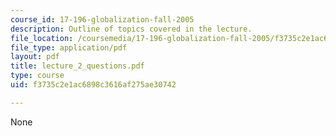 ```yaml
---
course_id: 17-196-globalization-fall-2005
description: Outline of topics covered in the lecture.
file_location: /coursemedia/17-196-globalization-fall-2005/f3735c2e1ac6898c3616af275ae30742_lecture_2_questions.pdf
file_type: application/pdf
layout: pdf
title: lecture_2_questions.pdf
type: course
uid: f3735c2e1ac6898c3616af275ae30742

---
```

None